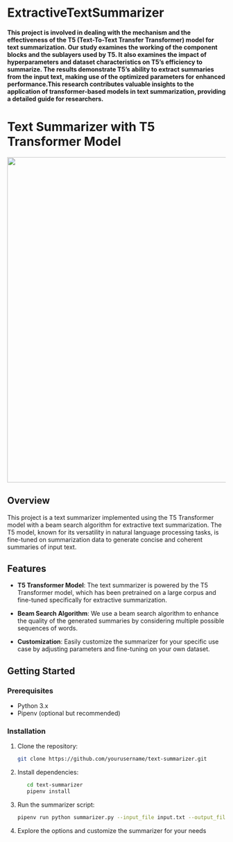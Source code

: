 # ExtractiveTextSummarizer

#### This project is involved in dealing with the mechanism and the effectiveness of the T5 (Text-To-Text Transfer Transformer) model for text summarization. Our study examines the working of the component blocks and the sublayers used by T5. It also examines the impact of hyperparameters and dataset characteristics on T5’s efficiency to summarize. The results demonstrate T5’s ability to extract summaries from the input text, making use of the optimized parameters for enhanced performance.This research contributes valuable insights to the application of transformer-based models in text summarization, providing a detailed guide for researchers.

# Text Summarizer with T5 Transformer Model

<img src="https://cdn-images-1.medium.com/max/932/1*iJcUH1F0TmCQE5p2wQt9og.png" width="1000" height="750" />


## Overview

This project is a text summarizer implemented using the T5 Transformer model with a beam search algorithm for extractive text summarization. The T5 model, known for its versatility in natural language processing tasks, is fine-tuned on summarization data to generate concise and coherent summaries of input text.



## Features

- **T5 Transformer Model**: The text summarizer is powered by the T5 Transformer model, which has been pretrained on a large corpus and fine-tuned specifically for extractive summarization.

- **Beam Search Algorithm**: We use a beam search algorithm to enhance the quality of the generated summaries by considering multiple possible sequences of words.

- **Customization**: Easily customize the summarizer for your specific use case by adjusting parameters and fine-tuning on your own dataset.

## Getting Started

### Prerequisites

- Python 3.x
- Pipenv (optional but recommended)

### Installation

1. Clone the repository:

   ```bash
   git clone https://github.com/yourusername/text-summarizer.git

2. Install dependencies:

   ```bash
      cd text-summarizer
      pipenv install

3. Run the summarizer script:

   ```bash
   pipenv run python summarizer.py --input_file input.txt --output_file output_summary.txt

4. Explore the options and customize the summarizer for your needs
